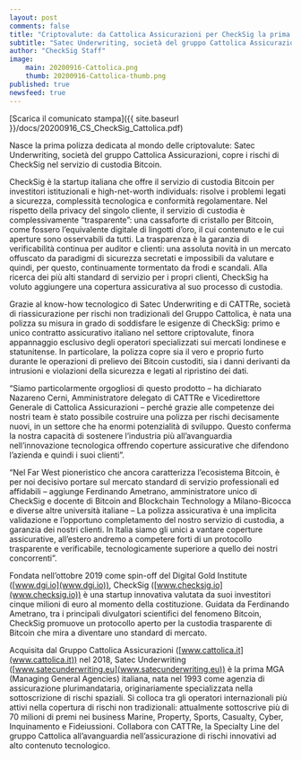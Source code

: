 ```yaml
---
layout: post
comments: false
title: "Criptovalute: da Cattolica Assicurazioni per CheckSig la prima polizza dedicata alla custodia di Bitcoin"
subtitle: "Satec Underwriting, società del gruppo Cattolica Assicurazioni, copre i rischi di CheckSig nel servizio di custodia Bitcoin."
author: "CheckSig Staff"
image:
    main: 20200916-Cattolica.png
    thumb: 20200916-Cattolica-thumb.png
published: true
newsfeed: true
---
```


[Scarica il comunicato stampa]({{ site.baseurl }}/docs/20200916_CS_CheckSig_Cattolica.pdf)

Nasce la prima polizza dedicata al mondo delle criptovalute: Satec Underwriting, società del gruppo Cattolica Assicurazioni, copre i rischi di CheckSig nel servizio di custodia Bitcoin.

CheckSig è la startup italiana che offre il servizio di custodia Bitcoin per investitori istituzionali e high-net-worth individuals: risolve i problemi legati a sicurezza, complessità tecnologica e conformità regolamentare. Nel rispetto della privacy del singolo cliente, il servizio di custodia è complessivamente “trasparente”: una cassaforte di cristallo per Bitcoin, come fossero l’equivalente digitale di lingotti d’oro, il cui contenuto e le cui aperture sono osservabili da tutti. La trasparenza è la garanzia di verificabilità continua per auditor e clienti: una assoluta novità in un mercato offuscato da paradigmi di sicurezza secretati e impossibili da valutare e quindi, per questo, continuamente tormentato da frodi e scandali. Alla ricerca dei più alti standard di servizio per i propri clienti, CheckSig ha voluto aggiungere una copertura assicurativa al suo processo di custodia.

Grazie al know-how tecnologico di Satec Underwriting e di CATTRe, società di riassicurazione per rischi non tradizionali del Gruppo Cattolica, è nata una polizza su misura in grado di soddisfare le esigenze di CheckSig: primo e unico contratto assicurativo italiano nel settore criptovalute, finora appannaggio esclusivo degli operatori specializzati sui mercati londinese e statunitense. In particolare, la polizza copre sia il vero e proprio furto durante le operazioni di prelievo dei Bitcoin custoditi, sia i danni derivanti da intrusioni e violazioni della sicurezza e legati al ripristino dei dati.

“Siamo particolarmente orgogliosi di questo prodotto – ha dichiarato Nazareno Cerni, Amministratore delegato di CATTRe e Vicedirettore Generale di Cattolica Assicurazioni – perché grazie alle competenze dei nostri team è stato possibile costruire una polizza per rischi decisamente nuovi, in un settore che ha enormi potenzialità di sviluppo. Questo conferma la nostra capacità di sostenere l’industria più all’avanguardia nell’innovazione tecnologica offrendo coperture assicurative che difendono l’azienda e quindi i suoi clienti”.

“Nel Far West pioneristico che ancora caratterizza l’ecosistema Bitcoin, è per noi decisivo portare sul mercato standard di servizio professionali ed affidabili – aggiunge Ferdinando Ametrano, amministratore unico di CheckSig e docente di Bitcoin and Blockchain Technology a Milano-Bicocca e diverse altre università italiane – La polizza assicurativa è una implicita validazione e l’opportuno completamento del nostro servizio di custodia, a garanzia dei nostri clienti. In Italia siamo gli unici a vantare coperture assicurative, all’estero andremo a competere forti di un protocollo trasparente e verificabile, tecnologicamente superiore a quello dei nostri concorrenti”.

Fondata nell’ottobre 2019 come spin-off del Digital Gold Institute ([www.dgi.io](www.dgi.io)), CheckSig ([www.checksig.io](www.checksig.io)) è una startup innovativa valutata da suoi investitori cinque milioni di euro al momento della costituzione. Guidata da Ferdinando Ametrano, tra i principali divulgatori scientifici del fenomeno Bitcoin, CheckSig promuove un protocollo aperto per la custodia trasparente di Bitcoin che mira a diventare uno standard di mercato.

Acquisita dal Gruppo Cattolica Assicurazioni ([www.cattolica.it](www.cattolica.it)) nel 2018, Satec Underwriting ([www.satecunderwriting.eu](www.satecunderwriting.eu)) è la prima MGA (Managing General Agencies) italiana, nata nel 1993 come agenzia di assicurazione plurimandataria, originariamente specializzata nella sottoscrizione di rischi spaziali. Si colloca tra gli operatori internazionali più attivi nella copertura di rischi non tradizionali: attualmente sottoscrive più di 70 milioni di premi nei business Marine, Property, Sports, Casualty, Cyber, Inquinamento e Fideiussioni. Collabora con CATTRe, la Specialty Line del gruppo Cattolica all’avanguardia nell’assicurazione di rischi innovativi ad alto contenuto tecnologico.
